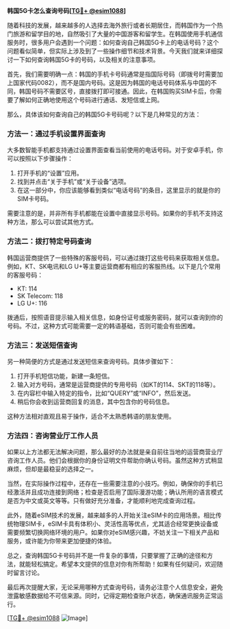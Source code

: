 **韩国5G卡怎么查询号码[[TG💪+ @esim1088](https://t.me/s/esim1088)]**

随着科技的发展，越来越多的人选择去海外旅行或者长期居住，而韩国作为一个热门旅游和留学目的地，自然吸引了大量的中国游客和留学生。在韩国使用手机通信服务时，很多用户会遇到一个问题：如何查询自己韩国5G卡上的电话号码？这个问题看似简单，但实际上涉及到了一些操作细节和技术背景。今天我们就来详细探讨一下如何查询韩国5G卡的号码，以及相关的注意事项。

首先，我们需要明确一点：韩国的手机卡号码通常是指国际号码（即拨号时需要加上国家代码0082），而不是国内号码。这是因为韩国的电话号码体系与中国的不同，韩国号码不需要区号，直接拨打即可接通。因此，在韩国购买SIM卡后，你需要了解如何正确地使用这个号码进行通话、发短信或上网。

那么，具体该如何查询自己的韩国5G卡号码呢？以下是几种常见的方法：

### 方法一：通过手机设置界面查询

大多数智能手机都支持通过设置界面查看当前使用的电话号码。对于安卓手机，你可以按照以下步骤操作：

1. 打开手机的“设置”应用。
2. 找到并点击“关于手机”或“关于设备”选项。
3. 在这一部分中，你应该能够看到类似“电话号码”的条目，这里显示的就是你的SIM卡号码。

需要注意的是，并非所有手机都能在设置中直接显示号码。如果你的手机不支持这种方法，那么可以尝试其他方式。

### 方法二：拨打特定号码查询

韩国运营商提供了一些特殊的客服号码，可以通过拨打这些号码来获取相关信息。例如，KT、SK电讯和LG U+等主要运营商都有相应的客服热线。以下是几个常用的客服号码：

- KT: 114
- SK Telecom: 118
- LG U+: 116

拨通后，按照语音提示输入相关信息，如身份证号或服务密码，就可以查询到你的号码。不过，这种方式可能需要一定的韩语基础，否则可能会有些困难。

### 方法三：发送短信查询

另一种简便的方式是通过发送短信来查询号码。具体步骤如下：

1. 打开手机短信功能，新建一条短信。
2. 输入对方号码，通常是运营商提供的专用号码（如KT的114、SKT的118等）。
3. 在内容栏中输入特定的指令，比如“QUERY”或“INFO”，然后发送。
4. 稍后你会收到运营商回复的消息，其中包含你的号码信息。

这种方法相对直观且易于操作，适合不太熟悉韩语的朋友使用。

### 方法四：咨询营业厅工作人员

如果以上方法都无法解决问题，那么最好的办法就是亲自前往当地的运营商营业厅咨询工作人员。他们会根据你的身份证明文件帮助你确认号码。虽然这种方式稍显麻烦，但却是最稳妥的选择之一。

当然，在实际操作过程中，还存在一些需要注意的小技巧。例如，确保你的手机已经激活并且成功连接到网络；检查是否启用了国际漫游功能；确认所用的语言模式是否为中文或英文等等。只有做好充分准备，才能顺利地完成查询过程。

此外，随着eSIM技术的发展，越来越多的人开始关注eSIM卡的应用场景。相比传统物理SIM卡，eSIM卡具有体积小、灵活性高等优点，尤其适合经常更换设备或需要频繁切换网络环境的用户。如果你对eSIM感兴趣，不妨关注一下相关产品和服务，或许能为你带来更加便捷的体验。

总之，查询韩国5G卡号码并不是一件复杂的事情，只要掌握了正确的途径和方法，就能轻松搞定。希望本文提供的信息对你有所帮助！如果有任何疑问，欢迎随时留言讨论。

最后再次提醒大家，无论采用哪种方式查询号码，请务必注意个人信息安全，避免泄露敏感数据给不可信来源。同时，记得定期检查账户状态，确保通讯服务正常运行。

[[TG💪+ @esim1088](https://t.me/s/esim1088) ![Image](https://i.postimg.cc/4NQfJmqS/Snipaste-2025-05-13-00-14-12.png)]